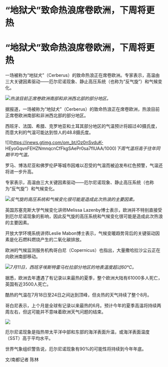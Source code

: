 # “地狱犬”致命热浪席卷欧洲，下周将更热

# “地狱犬”致命热浪席卷欧洲，下周将更热

一场被称为“地狱犬”（Cerberus）的致命热浪正在席卷欧洲。专家表示，高温由三大关键因素驱动——厄尔尼诺现象、静止高压系统（也称为“反气旋”）和气候变化。

![](https://inews.gtimg.com/om_bt/OFb2pDzKFznku3lJmN6GioTOJYpKZgr8z5NvQU0-xu6hgAA/1000)_热浪目前正席卷欧洲南部和非洲西北部的部分地区。_

据报道，一场被称为“地狱犬”（Cerberus）的致命热浪正在席卷欧洲，热浪目前正席卷欧洲南部和非洲西北部的部分地区。

西班牙、法国、希腊、克罗地亚和土耳其部分地区的气温预计将超过40摄氏度，而意大利的气温可能达到惊人的48.8摄氏度。

![](https://inews.gtimg.com/om_bt/Oz0nSvduK-
HEyoGqvnFEHZNmnqcnCfFkgSAePr0sa7fIUAA/1000)_下周气温将高于往年同期平均气温。_

罗马、博洛尼亚和佛罗伦萨等城市因难以忍受的气温而被迫发布红色预警，气温还将进一步升高。

专家表示，高温由三大关键因素驱动——厄尔尼诺现象、静止高压系统（也称为“反气旋”）和气候变化。

![](https://inews.gtimg.com/om_bt/OejmmbxEqvLdQkEhhPea_ZpLXwJ86eiqgrfDbclUrys9oAA/1000)_反气旋的高压系统和气候变化很可能是造成此次热浪的主要因素。_

英国苏塞克斯大学气候变化讲师Melissa
Lazenby博士表示，欧洲并不特别直接受到厄尔尼诺现象的影响，因此反气旋的高压系统和气候变化很可能是造成此次热浪的主要因素。

开放大学环境系统讲师Leslie Mabon博士表示，气候变暖趋势背后的关键驱动因素是化石燃料燃烧产生的二氧化碳排放。

欧洲的气候监测服务机构哥白尼（Copernicus）也指出，大量撒哈拉沙尘云正在向欧洲南部移动。

![](https://inews.gtimg.com/om_bt/OYIaThNPB2XqJ_Ax1B8LIIfYARZbvpU5rqRvQgkkteMQQAA/1000)_7月11日，西班牙埃斯特雷马杜拉部分地区的地表温度超过60°C。_

据悉，欧洲去年遭遇了有记录以来最热的夏季，整个欧洲大陆有61000多人死亡，英国有近3500人死亡。

酷热的气温在7月18日至24日之间达到顶峰，但炎热的天气持续了整个8月。

哥白尼表示，上个月是全球有记录以来最热的6月。预计今年的夏季高温将持续两周左右，但这可能并不意味着欧洲天气问题的结束。

![](https://inews.gtimg.com/om_bt/O4-aSHEF1X5JJhYdVBtAKu2uTh7GuOJtTMrRAHLAUGnuAAA/1000)

厄尔尼诺现象是指热带太平洋中部和东部的海洋表面升温，或海洋表面温度（SST）高于平均水平。

世界气象组织警告说，厄尔尼诺现象有90%的可能性将持续到今年年底。

文/南都记者 陈林

